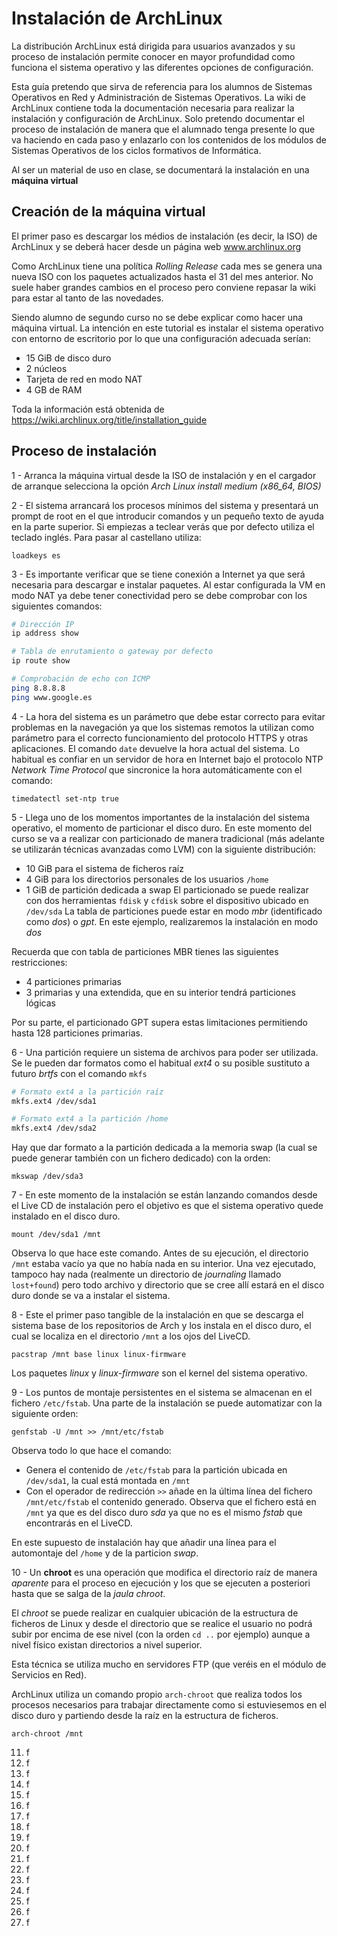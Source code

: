 # Instalación de ArchLinux

La distribución ArchLinux está dirigida para usuarios avanzados y su proceso de instalación permite conocer en mayor profundidad como funciona el sistema operativo y las diferentes opciones de configuración.

Esta guía pretendo que sirva de referencia para los alumnos de Sistemas Operativos en Red y Administración de Sistemas Operativos. La wiki de ArchLinux contiene toda la documentación necesaria para realizar la instalación y configuración de ArchLinux. Solo pretendo documentar el proceso de instalación de manera que el alumnado tenga presente lo que va haciendo en cada paso y enlazarlo con los contenidos de los módulos de Sistemas Operativos de los ciclos formativos de Informática.

Al ser un material de uso en clase, se documentará la instalación en una **máquina virtual**

## Creación de la máquina virtual

El primer paso es descargar los médios de instalación (es decir, la ISO) de ArchLinux y se deberá hacer desde un página web www.archlinux.org

Como ArchLinux tiene una política *Rolling Release* cada mes se genera una nueva ISO con los paquetes actualizados hasta el 31 del mes anterior. No suele haber grandes cambios en el proceso pero conviene repasar la wiki para estar al tanto de las novedades.

Siendo alumno de segundo curso no se debe explicar como hacer una máquina virtual. La intención en este tutorial es instalar el sistema operativo con entorno de escritorio por lo que una configuración adecuada serían:
- 15 GiB de disco duro
- 2 núcleos
- Tarjeta de red en modo NAT
- 4 GB de RAM

Toda la información está obtenida de https://wiki.archlinux.org/title/installation_guide

## Proceso de instalación

1 - Arranca la máquina virtual desde la ISO de instalación y en el cargador de arranque selecciona la opción *Arch Linux install medium (x86_64, BIOS)*

2 - El sistema arrancará los procesos mínimos del sistema y presentará un prompt de root en el que introducir comandos y un pequeño texto de ayuda en la parte superior. Si empiezas a teclear verás que por defecto utiliza el teclado inglés. Para pasar al castellano utiliza:
```
loadkeys es
```

3 - Es importante verificar que se tiene conexión a Internet ya que será necesaria para descargar e instalar paquetes. Al estar configurada la VM en modo NAT ya debe tener conectividad pero se debe comprobar con los siguientes comandos:
```bash
# Dirección IP
ip address show

# Tabla de enrutamiento o gateway por defecto
ip route show

# Comprobación de echo con ICMP
ping 8.8.8.8
ping www.google.es
```
4 - La hora del sistema es un parámetro que debe estar correcto para evitar problemas en la navegación ya que los sistemas remotos la utilizan como parámetro para el correcto funcionamiento del protocolo HTTPS y otras aplicaciones. 
El comando `date` devuelve la hora actual del sistema.
Lo habitual es confiar en un servidor de hora en Internet bajo el protocolo NTP *Network Time Protocol* que sincronice la hora automáticamente con el comando:
```
timedatectl set-ntp true
```
5 - Llega uno de los momentos importantes de la instalación del sistema operativo, el momento de particionar el disco duro. En este momento del curso se va a realizar con particionado de manera tradicional (más adelante se utilizarán técnicas avanzadas como LVM) con la siguiente distribución:
- 10 GiB para el sistema de ficheros raíz
- 4 GiB para los directorios personales de los usuarios `/home`
- 1 GiB de partición dedicada a swap
El particionado se puede realizar con dos herramientas `fdisk` y `cfdisk` sobre el dispositivo ubicado en `/dev/sda`
La tabla de particiones puede estar en modo *mbr* (identificado como *dos*) o *gpt*. En este ejemplo, realizaremos la instalación en modo *dos*

Recuerda que con tabla de particiones MBR tienes las siguientes restricciones:
- 4 particiones primarias
- 3 primarias y una extendida, que en su interior tendrá particiones lógicas

Por su parte, el particionado GPT supera estas limitaciones permitiendo hasta 128 particiones primarias.

6 - Una partición requiere un sistema de archivos para poder ser utilizada. Se le pueden dar formatos como el habitual *ext4* o su posible sustituto a futuro  *brtfs* con el comando `mkfs`
```bash
# Formato ext4 a la partición raíz
mkfs.ext4 /dev/sda1

# Formato ext4 a la partición /home
mkfs.ext4 /dev/sda2
```
Hay que dar formato a la partición dedicada a la memoria swap (la cual se puede generar también con un fichero dedicado) con la orden:
```
mkswap /dev/sda3
```

7 - En este momento de la instalación se están lanzando comandos desde el Live CD de instalación pero el objetivo es que el sistema operativo quede instalado en el disco duro.
```
mount /dev/sda1 /mnt
```
Observa lo que hace este comando. Antes de su ejecución, el directorio `/mnt` estaba vacío ya que no había nada en su interior. Una vez ejecutado, tampoco hay nada (realmente un directorio de *journaling* llamado `lost+found`) pero todo archivo y directorio que se cree allí estará en el disco duro donde se va a instalar el sistema.

8 - Este el primer paso tangible de la instalación en que se descarga el sistema base de los repositorios de Arch y los instala en el disco duro, el cual se localiza en el directorio `/mnt` a los ojos del LiveCD.
```
pacstrap /mnt base linux linux-firmware
```
Los paquetes _linux_ y _linux-firmware_ son el kernel del sistema operativo.

9 - Los puntos de montaje persistentes en el sistema se almacenan en el fichero `/etc/fstab`. Una parte de la instalación se puede automatizar con la siguiente orden:
```
genfstab -U /mnt >> /mnt/etc/fstab
```
Observa todo lo que hace el comando:
- Genera el contenido de `/etc/fstab` para la partición ubicada en `/dev/sda1`, la cual está montada en `/mnt`
- Con el operador de redirección `>>` añade en la última línea del fichero `/mnt/etc/fstab` el contenido generado. Observa que el fichero está en `/mnt` ya que es del disco duro _sda_ ya que no es el mismo _fstab_ que encontrarás en el LiveCD.

En este supuesto de instalación hay que añadir una línea para el automontaje del `/home` y de la particion _swap_.

10 - Un **chroot** es una operación que modifica el directorio raíz de manera *aparente* para el proceso en ejecución y los que se ejecuten a posteriori hasta que se salga de la *jaula chroot*.

El _chroot_ se puede realizar en cualquier ubicación de la estructura de ficheros de Linux y desde el directorio que se realice el usuario no podrá subir por encima de ese nivel (con la orden `cd ..` por ejemplo) aunque a nivel físico existan directorios a nivel superior.

Esta técnica se utiliza mucho en servidores FTP (que veréis en el módulo de Servicios en Red).

ArchLinux utiliza un comando propio `arch-chroot` que realiza todos los procesos necesarios para trabajar directamente como si estuviesemos en el disco duro y partiendo desde la raíz en la estructura de ficheros.
```
arch-chroot /mnt
```



11. f
12. f
13. f
14. f
15. f
16. f
17. f
18. f
19. f
20. f
21. f
22. f
23. f
24. f
25. f
26. f
27. f

